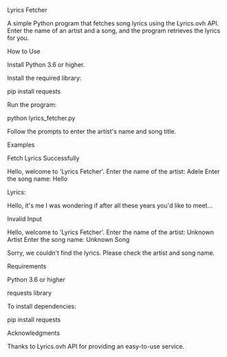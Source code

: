 Lyrics Fetcher

A simple Python program that fetches song lyrics using the Lyrics.ovh API. Enter the name of an artist and a song, and the program retrieves the lyrics for you.

How to Use

Install Python 3.6 or higher.

Install the required library:

pip install requests

Run the program:

python lyrics_fetcher.py

Follow the prompts to enter the artist's name and song title.

Examples

Fetch Lyrics Successfully

Hello, welcome to 'Lyrics Fetcher'.
Enter the name of the artist: Adele
Enter the song name: Hello

Lyrics:

Hello, it's me
I was wondering if after all these years you'd like to meet...

Invalid Input

Hello, welcome to 'Lyrics Fetcher'.
Enter the name of the artist: Unknown Artist
Enter the song name: Unknown Song

Sorry, we couldn't find the lyrics. Please check the artist and song name.

Requirements

Python 3.6 or higher

requests library

To install dependencies:

pip install requests

Acknowledgments

Thanks to Lyrics.ovh API for providing an easy-to-use service.

